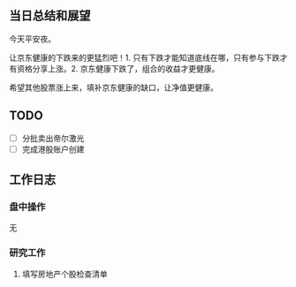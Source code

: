 ## 当日总结和展望

今天平安夜。

让京东健康的下跌来的更猛烈吧！1. 只有下跌才能知道底线在哪，只有参与下跌才有资格分享上涨。2. 京东健康下跌了，组合的收益才更健康。

希望其他股票涨上来，填补京东健康的缺口，让净值更健康。

## TODO

- [ ] 分批卖出帝尔激光
- [ ] 完成港股账户创建

## 工作日志

### 盘中操作

无

### 研究工作

1. 填写房地产个股检查清单

